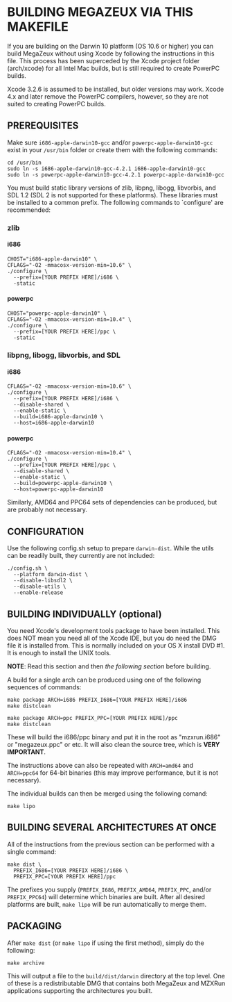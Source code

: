 # BUILDING MEGAZEUX VIA THIS MAKEFILE

If you are building on the Darwin 10 platform (OS 10.6 or higher) you can build
MegaZeux without using Xcode by following the instructions in this file. This
process has been superceded by the Xcode project folder (arch/xcode) for all
Intel Mac builds, but is still required to create PowerPC builds.

Xcode 3.2.6 is assumed to be installed, but older versions may work. Xcode 4.x
and later remove the PowerPC compilers, however, so they are not suited to
creating PowerPC builds.

## PREREQUISITES

Make sure `i686-apple-darwin10-gcc` and/or `powerpc-apple-darwin10-gcc` exist
in your `/usr/bin` folder or create them with the following commands:

```
cd /usr/bin
sudo ln -s i686-apple-darwin10-gcc-4.2.1 i686-apple-darwin10-gcc
sudo ln -s powerpc-apple-darwin10-gcc-4.2.1 powerpc-apple-darwin10-gcc
```

You must build static library versions of zlib, libpng, libogg, libvorbis,
and SDL 1.2 (SDL 2 is not supported for these platforms). These libraries
must be installed to a common prefix. The following commands to `configure'
are recommended:

### zlib

#### i686
```
CHOST="i686-apple-darwin10" \
CFLAGS="-O2 -mmacosx-version-min=10.6" \
./configure \
  --prefix=[YOUR PREFIX HERE]/i686 \
  -static
```

#### powerpc
```
CHOST="powerpc-apple-darwin10" \
CFLAGS="-O2 -mmacosx-version-min=10.4" \
./configure \
  --prefix=[YOUR PREFIX HERE]/ppc \
  -static
```

### libpng, libogg, libvorbis, and SDL

#### i686
```
CFLAGS="-O2 -mmacosx-version-min=10.6" \
./configure \
  --prefix=[YOUR PREFIX HERE]/i686 \
  --disable-shared \
  --enable-static \
  --build=i686-apple-darwin10 \
  --host=i686-apple-darwin10
```

#### powerpc
```
CFLAGS="-O2 -mmacosx-version-min=10.4" \
./configure \
  --prefix=[YOUR PREFIX HERE]/ppc \
  --disable-shared \
  --enable-static \
  --build=powerpc-apple-darwin10 \
  --host=powerpc-apple-darwin10
```

Similarly, AMD64 and PPC64 sets of dependencies can be produced, but are
probably not necessary.

## CONFIGURATION

Use the following config.sh setup to prepare `darwin-dist`. While the utils
can be readily built, they currently are not included:

```
./config.sh \
  --platform darwin-dist \
  --disable-libsdl2 \
  --disable-utils \
  --enable-release
```

## BUILDING INDIVIDUALLY (optional)

You need Xcode's development tools package to have been installed. This does
NOT mean you need all of the Xcode IDE, but you do need the DMG file it is
installed from. This is normally included on your OS X install DVD #1. It is
enough to install the UNIX tools.

**NOTE**: Read this section and then _the following section_ before building.

A build for a single arch can be produced using one of the following sequences
of commands:
```
make package ARCH=i686 PREFIX_I686=[YOUR PREFIX HERE]/i686
make distclean
```
```
make package ARCH=ppc PREFIX_PPC=[YOUR PREFIX HERE]/ppc
make distclean
```

These will build the i686/ppc binary and put it in the root as "mzxrun.i686" or
"megazeux.ppc" or etc. It will also clean the source tree, which is **VERY IMPORTANT**.

The instructions above can also be repeated with `ARCH=amd64` and `ARCH=ppc64` for
64-bit binaries (this may improve performance, but it is not necessary).

The individual builds can then be merged using the following comand:
```
make lipo
```

## BUILDING SEVERAL ARCHITECTURES AT ONCE

All of the instructions from the previous section can be performed with a single
command:
```
make dist \
  PREFIX_I686=[YOUR PREFIX HERE]/i686 \
  PREFIX_PPC=[YOUR PREFIX HERE]/ppc
```

The prefixes you supply (`PREFIX_I686`, `PREFIX_AMD64`, `PREFIX_PPC`, and/or
`PREFIX_PPC64`) will determine which binaries are built. After all desired
platforms are built, `make lipo` will be run automatically to merge them.


## PACKAGING

After `make dist` (or `make lipo` if using the first method), simply do the
following:
```
make archive
```

This will output a file to the `build/dist/darwin` directory at the top level.
One of these is a redistributable DMG that contains both MegaZeux and MZXRun
applications supporting the architectures you built.

